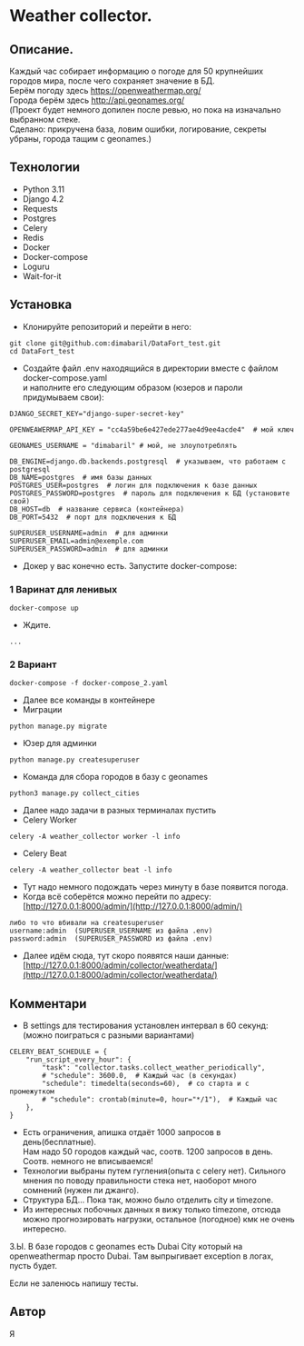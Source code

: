 # Weather collector.
## Описание.
Каждый час собирает информацию о погоде для 50 крупнейших городов мира, после чего сохраняет значение в БД.  
Берём погоду здесь https://openweathermap.org/  
Города берём здесь http://api.geonames.org/  
(Проект будет немного допилен после ревью, но пока на изначально выбранном стеке.  
Сделано: прикручена база, ловим ошибки, логирование, секреты убраны, города тащим с geonames.)
## Технологии
- Python 3.11
- Django 4.2
- Requests
- Postgres
- Сelery
- Redis
- Docker
- Docker-compose
- Loguru
- Wait-for-it
## Установка
- Клонируйте репозиторий и перейти в него:
```
git clone git@github.com:dimabaril/DataFort_test.git
cd DataFort_test
```
- Создайте файл .env находящийся в директории вместе с файлом docker-compose.yaml  
и наполните его следующим образом (юзеров и пароли придумываем свои):
```
DJANGO_SECRET_KEY="django-super-secret-key"

OPENWEAWERMAP_API_KEY = "cc4a59be6e427ede277ae4d9ee4acde4"  # мой ключ

GEONAMES_USERNAME = "dimabaril" # мой, не злоупотреблять

DB_ENGINE=django.db.backends.postgresql  # указываем, что работаем с postgresql
DB_NAME=postgres  # имя базы данных
POSTGRES_USER=postgres  # логин для подключения к базе данных
POSTGRES_PASSWORD=postgres  # пароль для подключения к БД (установите свой)
DB_HOST=db  # название сервиса (контейнера)
DB_PORT=5432  # порт для подключения к БД

SUPERUSER_USERNAME=admin  # для админки
SUPERUSER_EMAIL=admin@exemple.com
SUPERUSER_PASSWORD=admin  # для админки
```
- Докер у вас конечно есть. Запустите docker-compose:
### 1 Варинат для ленивых
```
docker-compose up
```
- Ждите.
```
...
```
### 2 Вариант
```
docker-compose -f docker-compose_2.yaml
```
- Далее все команды в контейнере
- Миграции
```
python manage.py migrate
```
- Юзер для админки
```
python manage.py createsuperuser
```
- Команда для сбора городов в базу с geonames
```
python3 manage.py collect_cities
```
- Далее надо задачи в разных терминалах пустить
- Celery Worker
```
celery -A weather_collector worker -l info
```
- Celery Beat
```
celery -A weather_collector beat -l info
```
- Тут надо немного подождать через минуту в базе появится погода.  
- Когда всё соберётся можно перейти по адресу:  
[http://127.0.0.1:8000/admin/](http://127.0.0.1:8000/admin/)
```
либо то что вбивали на createsuperuser
username:admin  (SUPERUSER_USERNAME из файла .env)  
password:admin  (SUPERUSER_PASSWORD из файла .env)  
```
- Далее идём сюда, тут скоро появятся наши данные:  
[http://127.0.0.1:8000/admin/collector/weatherdata/](http://127.0.0.1:8000/admin/collector/weatherdata/)
## Комментари
- В settings для тестирования установлен интервал в 60 секунд:  
(можно поиграться с разными вариантами)
```
CELERY_BEAT_SCHEDULE = {
    "run_script_every_hour": {
        "task": "collector.tasks.collect_weather_periodically",
        # "schedule": 3600.0,  # Каждый час (в секундах)
        "schedule": timedelta(seconds=60),  # со старта и с промежутком
        # "schedule": crontab(minute=0, hour="*/1"),  # Каждый час
    },
}
```
- Есть ограничения, апишка отдаёт 1000 запросов в день(бесплатные).  
Нам надо 50 городов каждый час, соотв. 1200 запросов в день. Соотв. немного не вписываемся!
- Технологии выбраны путем гугления(опыта с celery нет). Сильного мнения по поводу правильности стека нет, наоборот много сомнений (нужен ли джанго).
- Структура БД... Пока так, можно было отделить city и timezone.
- Из интересных побочных данных я вижу только timezone, отсюда можно прогнозировать нагрузки, остальное (погодное) кмк не очень интересно.

З.Ы. В базе городов с geonames есть Dubai City который на openweathermap просто Dubai.
Там выпрыгивает exception в логах, пусть будет.

Если не заленюсь напишу тесты.
## Автор
Я
